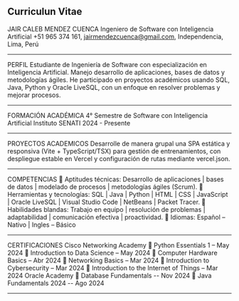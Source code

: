 
## Curriculun Vitae
JAIR CALEB MENDEZ CUENCA
Ingeniero de Software con Inteligencia Artificial
+51 965 374 161, jairmendezcuenca@gmail.com, Independencia, Lima, Perú
_______________________________________________________________
PERFIL
Estudiante de Ingeniería de Software con especialización en Inteligencia Artificial.
Manejo desarrollo de aplicaciones, bases de datos y metodologías ágiles. He
participado en proyectos académicos usando SQL, Java, Python y Oracle LiveSQL,
con un enfoque en resolver problemas y mejorar procesos.
_______________________________________________________________
FORMACIÓN ACADÉMICA
4° Semestre de Software con Inteligencia Artificial
Instituto SENATI 2024 - Presente
_______________________________________________________________
PROYECTOS ACADEMICOS
Desarrolle de manera grupal una SPA estática y responsiva (Vite + TypeScript/TSX)
para gestión de entrenamientos, con despliegue estable en Vercel y configuración de
rutas mediante vercel.json.
_______________________________________________________________
COMPETENCIAS
 Aptitudes técnicas: Desarrollo de aplicaciones | bases de datos | modelado
de procesos | metodologías ágiles (Scrum).
 Herramientas y tecnologías: SQL | Java | Python | HTML | CSS | JavaScript |
Oracle LiveSQL | Visual Studio Code | NetBeans | Packet Tracer.
 Habilidades blandas: Trabajo en equipo | resolución de problemas |
adaptabilidad | comunicación efectiva | proactividad.
 Idiomas: Español – Nativo | Ingles – Básico
_______________________________________________________________
CERTIFICACIONES
Cisco Networking Academy
 Python Essentials 1 – May 2024
 Introduction to Data Science – May 2024
 Computer Hardware Basics – Abr 2024
 Networking Basics – Mar 2024
 Introduction to Cybersecurity – Mar 2024
 Introduction to the Internet of Things – Mar 2024
Oracle Academy
 Database Fundamentals -- Nov 2024
 Java Fundamentals 2024 -- Ago 2024
_______________________________________________________________
